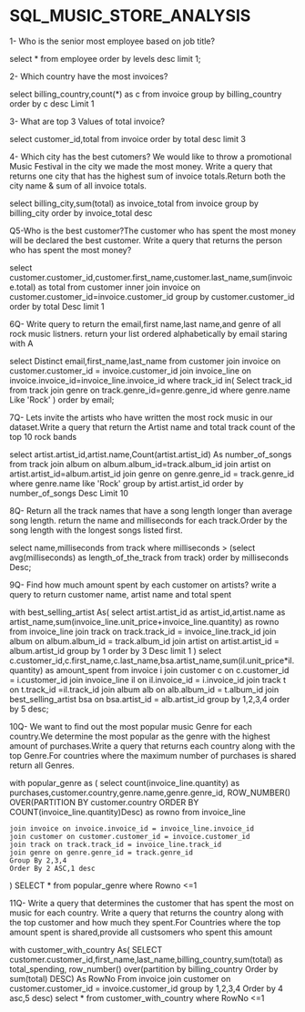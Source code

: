 # SQL_MUSIC_STORE_ANALYSIS
1- Who is the senior most employee based on job title?

select * from employee order by levels desc limit 1;

2- Which country have the most invoices?

select billing_country,count(*) as c 
from invoice 
group by billing_country 
order by c desc
Limit 1

3- What are top 3 Values of total invoice?
	
select customer_id,total from invoice 
order by total desc 
limit 3

4- Which city has the best cutomers? We would like to throw a promotional Music Festival in the city 
   we made the most money. Write a query  that returns one city that has the highest sum of invoice 
   totals.Return both the city name & sum of all invoice totals.

select billing_city,sum(total) as invoice_total 
from invoice
group by billing_city
order by invoice_total desc

Q5-Who is the best customer?The customer who has spent the most money will be declared the best customer.
   Write a query that returns the person who has spent the most money?

select customer.customer_id,customer.first_name,customer.last_name,sum(invoice.total) as total
from customer 
inner join invoice on customer.customer_id=invoice.customer_id 
group by customer.customer_id
order by total Desc
limit 1


6Q- Write query to return the email,first name,last name,and genre of all rock music listners.
	return your list ordered alphabetically by email staring with A

select Distinct email,first_name,last_name
from customer
join invoice on customer.customer_id = invoice.customer_id
join invoice_line on invoice.invoice_id=invoice_line.invoice_id
where track_id in(
	Select track_id from track
	join genre on track.genre_id=genre.genre_id
	where genre.name Like 'Rock'
)
order by email;	

7Q- Lets invite the artists who have written the most rock music in our dataset.Write a query that 
	return the Artist name and total track count of the top 10 rock bands

select artist.artist_id,artist.name,Count(artist.artist_id) As number_of_songs
from track
join album on album.album_id=track.album_id
join artist on artist.artist_id=album.artist_id
join genre on genre.genre_id = track.genre_id
where genre.name like 'Rock'
group by artist.artist_id
order by number_of_songs Desc
Limit 10

8Q- Return all the track names that have a song length longer than average song length.
	return the name and milliseconds for each track.Order by the song length with the 
    longest songs listed first.
	
select name,milliseconds
from track
where milliseconds > (select avg(milliseconds) as length_of_the_track
	from track)
order by milliseconds Desc;

9Q- Find how much amount spent by each customer on artists? write a query to return customer name,
    artist name and total spent

with best_selling_artist As(
	select artist.artist_id as artist_id,artist.name as artist_name,sum(invoice_line.unit_price+invoice_line.quantity) as rowno
	from invoice_line
	join track on track.track_id = invoice_line.track_id
	join album on album.album_id = track.album_id
	join artist on artist.artist_id = album.artist_id
	group by 1
	order by 3 Desc
	limit 1
)
select c.customer_id,c.first_name,c.last_name,bsa.artist_name,sum(il.unit_price*il.quantity) as amount_spent
from invoice i
join customer c on c.customer_id = i.customer_id
join invoice_line il on il.invoice_id = i.invoice_id
join track t on t.track_id =il.track_id
join album alb on alb.album_id = t.album_id
join best_selling_artist bsa on bsa.artist_id = alb.artist_id
group by 1,2,3,4
order by 5 desc;


	
10Q- We want to find out the most popular music Genre for each country.We determine the most popular
     as the genre with the highest amount of purchases.Write a query that returns each country along
     with the top Genre.For countries where the maximum number of purchases is shared return all Genres.

with popular_genre as
(
	select count(invoice_line.quantity) as purchases,customer.country,genre.name,genre.genre_id,
	ROW_NUMBER() OVER(PARTITION BY customer.country ORDER BY COUNT(invoice_line.quantity)Desc) as rowno
	from invoice_line
	
	join invoice on invoice.invoice_id = invoice_line.invoice_id
	join customer on customer.customer_id = invoice.customer_id
	join track on track.track_id = invoice_line.track_id
	join genre on genre.genre_id = track.genre_id
	Group By 2,3,4
	Order By 2 ASC,1 desc
)
SELECT * from popular_genre where Rowno <=1

11Q- Write a query that determines the customer that has spent the most on music for each country.
	 Write a query that returns the country along with the top customer and how much they spent.For
     Countries where the top amount spent is shared,provide all custsomers who spent this amount

with customer_with_country As(
	SELECT customer.customer_id,first_name,last_name,billing_country,sum(total) as total_spending,
	row_number() over(partition by billing_country Order by sum(total) DESC) As RowNo
	   From invoice
	   join customer on customer.customer_id = invoice.customer_id
	   group by 1,2,3,4
	   Order by 4 asc,5 desc)
select * from customer_with_country where RowNo <=1







